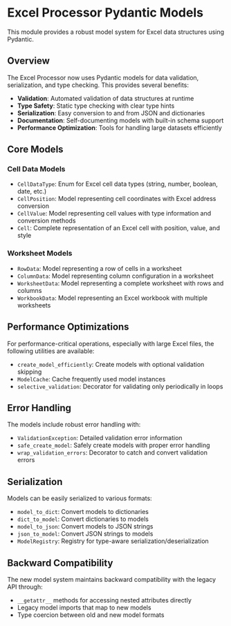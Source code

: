 # Excel Processor Pydantic Models

This module provides a robust model system for Excel data structures using Pydantic.

## Overview

The Excel Processor now uses Pydantic models for data validation, serialization, and type checking. This provides several benefits:

- **Validation**: Automated validation of data structures at runtime
- **Type Safety**: Static type checking with clear type hints
- **Serialization**: Easy conversion to and from JSON and dictionaries
- **Documentation**: Self-documenting models with built-in schema support
- **Performance Optimization**: Tools for handling large datasets efficiently

## Core Models

### Cell Data Models

- `CellDataType`: Enum for Excel cell data types (string, number, boolean, date, etc.)
- `CellPosition`: Model representing cell coordinates with Excel address conversion
- `CellValue`: Model representing cell values with type information and conversion methods
- `Cell`: Complete representation of an Excel cell with position, value, and style

### Worksheet Models

- `RowData`: Model representing a row of cells in a worksheet
- `ColumnData`: Model representing column configuration in a worksheet
- `WorksheetData`: Model representing a complete worksheet with rows and columns
- `WorkbookData`: Model representing an Excel workbook with multiple worksheets

## Performance Optimizations

For performance-critical operations, especially with large Excel files, the following utilities are available:

- `create_model_efficiently`: Create models with optional validation skipping
- `ModelCache`: Cache frequently used model instances
- `selective_validation`: Decorator for validating only periodically in loops

## Error Handling

The models include robust error handling with:

- `ValidationException`: Detailed validation error information
- `safe_create_model`: Safely create models with proper error handling
- `wrap_validation_errors`: Decorator to catch and convert validation errors

## Serialization

Models can be easily serialized to various formats:

- `model_to_dict`: Convert models to dictionaries
- `dict_to_model`: Convert dictionaries to models
- `model_to_json`: Convert models to JSON strings
- `json_to_model`: Convert JSON strings to models
- `ModelRegistry`: Registry for type-aware serialization/deserialization

## Backward Compatibility

The new model system maintains backward compatibility with the legacy API through:

- `__getattr__` methods for accessing nested attributes directly
- Legacy model imports that map to new models
- Type coercion between old and new model formats 